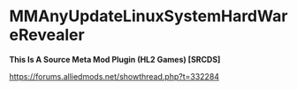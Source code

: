 # MMAnyUpdateLinuxSystemHardWareRevealer
**This Is A Source Meta Mod Plugin (HL2 Games) [SRCDS]**

https://forums.alliedmods.net/showthread.php?t=332284
